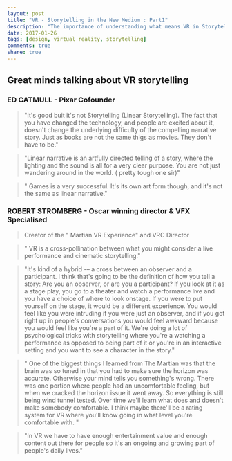 ```yaml
---
layout: post
title: "VR - Storytelling in the New Medium : Part1"
description: "The importance of understanding what means VR in Storytelling"
date: 2017-01-26
tags: [design, virtual reality, storytelling]
comments: true
share: true
---
```


## Great minds talking about VR storytelling

### ED CATMULL - Pixar Cofounder

> "It's good buit it's not Storytelling (Linear Storytelling). The fact that you have changed the technology,
and people are excited about it, doesn't change the underlying difficulty of the compelling narrative story. 
Just as books are not the same thigs as movies. They don't have to be."

> "Linear narrative is an artfully directed telling of a story, where the lighting and the sound is all for 
a very clear purpose. You are not just wandering around in the world. ( pretty tough one sir)"

> " Games is a very successful. It's its own art form though, and it's not the same as linear narrative."

### ROBERT STROMBERG - Oscar winning director & VFX Specialised

> Creator of the " Martian VR Experience" and VRC Director

> " VR is a cross-pollination between what you might consider a live performance and cinematic storytelling."

> "It's kind of a hybrid -– a cross between an observer and a participant.
I think that's going to be the definition of how you tell a story: Are you an observer, or are you a participant? If you look at it as a stage play, you go to a theater and watch a performance live and you have a choice of where to look onstage. If you were to put yourself on the stage, it would be a different experience. You would feel like you were intruding if you were just an observer, and if you got right up in people's conversations you would feel awkward because you would feel like you're a part of it. We're doing a lot of psychological tricks with storytelling where you're a watching a performance as opposed to being part of it or you're in an interactive setting and you want to see a character in the story."

> " One of the biggest things I learned from The Martian was that the brain was so tuned in that you had to make sure the horizon was accurate. Otherwise your mind tells you something's wrong. There was one portion where people had an uncomfortable feeling, but when we cracked the horizon issue it went away. So everything is still being wind tunnel tested. Over time we'll learn what does and doesn't make somebody comfortable. I think maybe there'll be a rating system for VR where you'll know going in what level you're comfortable with. "

> "In VR we have to have enough entertainment value and enough content out there for people so it's an ongoing and growing part of people's daily lives."

